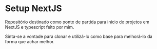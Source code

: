 <h1>Setup NextJS</h1>

Repositório destinado como ponto de partida para início de projetos em NextJS e typescript feito por mim.

Sinta-se a vontade para clonar e utilizá-lo como base para melhorá-lo da forma que achar melhor.
